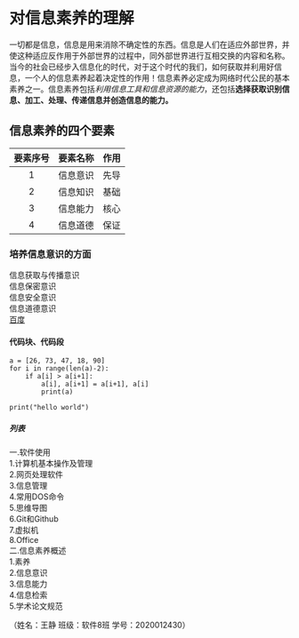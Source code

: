 # 对信息素养的理解  
一切都是信息，信息是用来消除不确定性的东西。信息是人们在适应外部世界，并使这种适应反作用于外部世界的过程中，同外部世界进行互相交换的内容和名称。当今的社会已经步入信息化的时代，对于这个时代的我们，如何获取并利用好信息，一个人的信息素养起着决定性的作用！信息素养必定成为网络时代公民的基本素养之一。信息素养包括*利用信息工具和信息资源的能力*，还包括**选择获取识别信息、加工、处理、传递信息并创造信息的能力。**  
## 信息素养的四个要素  
|要素序号|要素名称|作用|
|:---:|:---:|:---:|
|1|信息意识|先导|
|2|信息知识|基础|
|3|信息能力|核心|
|4|信息道德|保证|
### 培养信息意识的方面  
信息获取与传播意识  
信息保密意识  
信息安全意识  
信息道德意识  
[百度](https://www.baidu.com/)  
#### 代码块、代码段  
```  
a = [26, 73, 47, 18, 90]
for i in range(len(a)-2):
    if a[i] > a[i+1]:
        a[i], a[i+1] = a[i+1], a[i]
        print(a)  
```
`print("hello world")`  
##### 列表  
一.软件使用  
1.计算机基本操作及管理  
2.网页处理软件  
3.信息管理  
4.常用DOS命令  
5.思维导图  
6.Git和Github  
7.虚拟机  
8.Office  
二.信息素养概述  
1.素养  
2.信息意识  
3.信息能力  
4.信息检索  
5.学术论文规范

（姓名：王静    班级：软件8班    学号：2020012430）